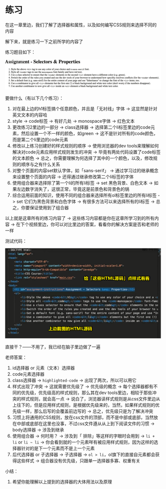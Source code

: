 # 练习

在这一章里边，我们了解了选择器和属性，以及如何编写CSS规则来选择不同的内容

解下来，就是练习一下之前所学的内容了

练习题目如下：

![练习题目](assets/img/2020-01-26-20-41-37.png)

要做什么（有以下几个练习）：

1. 对在最上边的h1标签搞个任意颜色，并且是「无衬线」字体 -> 这显然是针对英文文本的内容哈
2. style -> code标签  -> 有好几处 -> monospace字体 -> 红色文本
3. 更改练习2里边的一部分 -> class选择器 -> 选择第二个li标签里边的code元素，然后设置一个不一样的颜色，如green -> 这不是针对所有的code颜色，而是第二个li里边的code元素
4. 修改以上练习创建好的样式规则的顺序 -> 使用浏览器的dev tools来理解如何解决对code元素应用样式规则发生的冲突 -> 毕竟有两处代码设置了code标签的文本颜色 -> 总之，你需要理解为何选择了其中的一个颜色，以及，修改规则的顺序与之有什么关系
5. 对整个页面的内容set默认字体，如「sans-serif」 -> 通过学习过的继承概念来设置整个页面的内容 -> 还得通过继承修改第二个li标签的字体
6. 使用组合器来选择除了第一个li的所有li标签 -> set 黑色背景、白色文本 -> 如果左边数字消失了，这很正常，毕竟这是前景色和背景色的锅
7. 综合运用前面的知识，使用不同的组合器来选择所有ol标签里边的所有li标签 -> set 它们为黑色背景和白色字体 -> 有很多方法可以来选择所有的li标签 -> 总之，你要保证使用到了组合器

以上就是这章所有的练习内容了 -> 这些练习内容都是你在这章所学习到的所有内容 -> 在下个视频里边，你可以对比里边的答案，看看你的解决方案是否和老师的一样

测试代码：

![html源码](assets/img/2020-01-27-00-04-19.png)

直接干？——不用了，我已经在脑子里边做了一遍


老师答案：

1. id选择器 or 元素（文本）选择器
2. code元素选择器
3. class选择器 -> `highlighted-code` -> 出现了两次，所以可以用它
4. 样式出现了冲突 -> 这就需要优先级了 -> 优先级的概念 -> 每个选择器都有不同的优先级，优先级高的样式规则，那么其在dev tools里边，相较于那些冲突的样式规则，就会高一点 -> 说白了，浏览器读样式规则是从css文件里边从上往下的，但是应用样式规则，是根据优先级来的，当然，如果样式规则的优先级一样，那么后写的会覆盖前边写的 -> 总之，优先级只是为了解决冲突
5. 习惯上将通用的CSS规则，放在css文件的顶部，而不是中部或底部，当然放在中部或底部在这里也没事，不过css文件遵从从上到下阅读文件的习惯 -> body选择器 -> 涉及到继承
6. 使用组合器 -> 何时用？ -> 涉及到「 排除」等这样的字眼时会用到 -> `li + li` or `li ~ li` -> 你会看到就的一个元素咩有被应用样式规则，因为这样的选择器针对的是下一个元素而不是上一个元素
7. 后代选择器 or 子选择器 -> 子选择器 -> `ol > li`，ol旗下的直接自元素都会获得这些样式 -> 组合器没有优先级，只跟单一选择器多寡、权重有关

小结：

1. 希望你能理解以上提到的选择器的大体用法以及原理